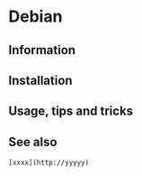 # Debian

## Information

## Installation

## Usage, tips and tricks

## See also

    [xxxx](http://yyyyy)
